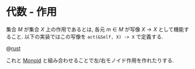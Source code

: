 # 代数 - 作用

集合 $M$ が集合 $X$ 上の作用であるとは, 各元 $m \in M$ が写像 $X \to X$ として機能すること.
以下の実装ではこの写像を `act(&Self, X) -> X` で定義する.

@[rust](algebra.act.rs)

これと [Monoid](algebra.monoid) と組み合わせることで左/右モノイド作用を作れたりする.
